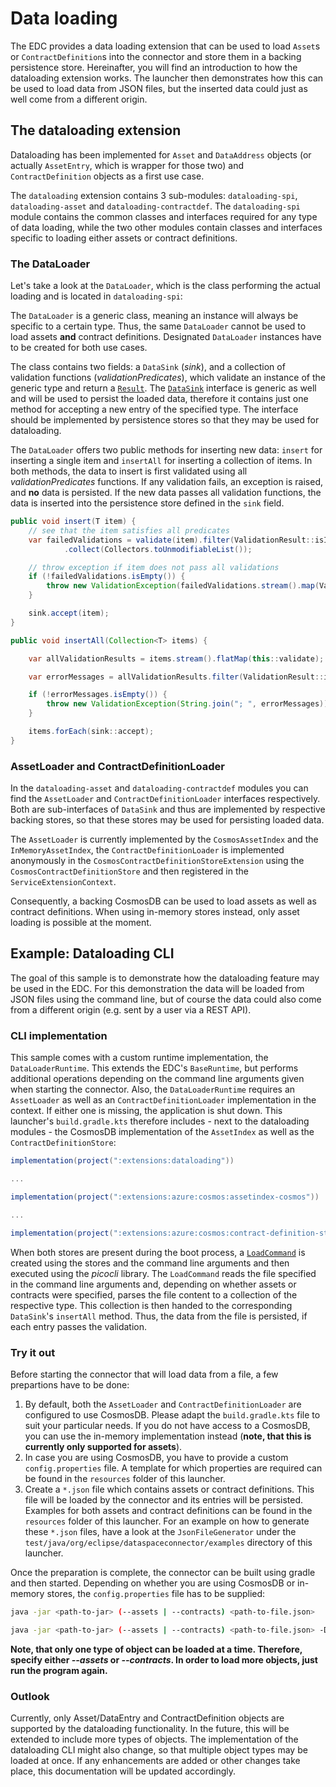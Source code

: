 # Data loading

The EDC provides a data loading extension that can be used to load `Asset`s or `ContractDefinition`s into the connector
and store them in a backing persistence store. Hereinafter, you will find an introduction to how the dataloading
extension works. The launcher then demonstrates how this can be used to load data from JSON files, but the inserted
data could just as well come from a different origin.

## The dataloading extension

Dataloading has been implemented for `Asset` and `DataAddress` objects (or actually `AssetEntry`, which is wrapper for
those two) and `ContractDefinition` objects as a first use case.

The `dataloading` extension contains 3 sub-modules: `dataloading-spi`, `dataloading-asset` and
`dataloading-contractdef`. The `dataloading-spi` module contains the common classes and interfaces required for any
type of data loading, while the two other modules contain classes and interfaces specific to loading either assets
or contract definitions.

### The DataLoader

Let's take a look at the `DataLoader`, which is the class performing the actual loading and is located in
`dataloading-spi`:

The `DataLoader` is a generic class, meaning an instance will always be specific to a certain type. Thus, the same
`DataLoader` cannot be used to load assets __and__ contract definitions. Designated `DataLoader` instances have to
be created for both use cases.

The class contains two fields: a `DataSink` (_sink_), and a collection of validation functions (_validationPredicates_),
which validate an instance of the generic type and return a
[`Result`](../../spi/core-spi/src/main/java/org/eclipse/dataspaceconnector/spi/result/Result.java). The
[`DataSink`](../../extensions/dataloading/dataloading-spi/src/main/java/org/eclipse/dataspaceconnector/dataloading/DataLoader.java)
interface is generic as well and will be used to persist the loaded data, therefore it contains just one method for
accepting a new entry of the specified type. The interface should be implemented by persistence stores so that they
may be used for dataloading.

The `DataLoader` offers two public methods for inserting new data: `insert` for inserting a single item and `insertAll`
for inserting a collection of items. In both methods, the data to insert is first validated using all
_validationPredicates_ functions. If any validation fails, an exception is raised, and __no__ data is persisted.
If the new data passes all validation functions, the data is inserted into the persistence store defined in the 
`sink` field.

```java
public void insert(T item) {
	// see that the item satisfies all predicates
	var failedValidations = validate(item).filter(ValidationResult::isInvalid)
			.collect(Collectors.toUnmodifiableList());

	// throw exception if item does not pass all validations
	if (!failedValidations.isEmpty()) {
		throw new ValidationException(failedValidations.stream().map(ValidationResult::getError).collect(Collectors.joining("; ")));
	}

	sink.accept(item);
}

public void insertAll(Collection<T> items) {

	var allValidationResults = items.stream().flatMap(this::validate);

	var errorMessages = allValidationResults.filter(ValidationResult::isInvalid).map(ValidationResult::getError).collect(Collectors.toList());

	if (!errorMessages.isEmpty()) {
		throw new ValidationException(String.join("; ", errorMessages));
	}

	items.forEach(sink::accept);
}
```

### AssetLoader and ContractDefinitionLoader

In the `dataloading-asset` and `dataloading-contractdef` modules you can find the `AssetLoader` and
`ContractDefinitionLoader` interfaces respectively. Both are sub-interfaces of `DataSink` and thus are implemented
by respective backing stores, so that these stores may be used for persisting loaded data.

The `AssetLoader` is currently implemented by the `CosmosAssetIndex` and the `InMemoryAssetIndex`, the
`ContractDefinitionLoader` is implemented anonymously in the `CosmosContractDefinitionStoreExtension`
using the `CosmosContractDefinitionStore` and then registered in the `ServiceExtensionContext`.

Consequently, a backing CosmosDB can be used to load assets as well as contract definitions. When using in-memory
stores instead, only asset loading is possible at the moment.

## Example: Dataloading CLI

The goal of this sample is to demonstrate how the dataloading feature may be used in the EDC. For this demonstration
the data will be loaded from JSON files using the command line, but of course the data could also come from a different
origin (e.g. sent by a user via a REST API).

### CLI implementation

This sample comes with a custom runtime implementation, the `DataLoaderRuntime`. This extends the EDC's `BaseRuntime`,
but performs additional operations depending on the command line arguments given when starting the connector. Also, the
`DataLoaderRuntime` requires an `AssetLoader` as well as an `ContractDefinitionLoader` implementation in the context.
If either one is missing, the application is shut down. This launcher's `build.gradle.kts` therefore includes - next
to the dataloading modules - the CosmosDB implementation of the `AssetIndex` as well as the `ContractDefinitionStore`:

```gradle
implementation(project(":extensions:dataloading"))

...

implementation(project(":extensions:azure:cosmos:assetindex-cosmos"))

...

implementation(project(":extensions:azure:cosmos:contract-definition-store-cosmos"))
```

When both stores are present during the boot process, a
[`LoadCommand`](./src/main/java/org/eclipse/dataspaceconnector/dataloader/cli/LoadCommand.java) is created using the
stores and the command line arguments and then executed using the _picocli_ library. The `LoadCommand` reads the file
specified in the command line arguments and, depending on whether assets or contracts were specified, parses the file
content to a collection of the respective type. This collection is then handed to the corresponding `DataSink`'s
`insertAll` method. Thus, the data from the file is persisted, if each entry passes the validation.

### Try it out

Before starting the connector that will load data from a file, a few prepartions have to be done:

1. By default, both the `AssetLoader` and `ContractDefinitionLoader` are configured to use CosmosDB. Please adapt
   the `build.gradle.kts` file to suit your particular needs.    If you do not have access to a CosmosDB, you can use
   the in-memory implementation instead (__note, that this is currently only supported for assets__).
2. In case you are using CosmosDB, you have to provide a custom `config.properties` file. A template for which
   properties are required can be found in the `resources` folder of this launcher.
3. Create a `*.json` file which contains assets or contract definitions. This file will be loaded by the connector and
   its entries will be persisted. Examples for both assets and contract definitions can be found in the `resources`
   folder of this launcher. For an example on how to generate these `*.json` files, have a look at the
   `JsonFileGenerator` under the `test/java/org/eclipse/dataspaceconnector/examples` directory of this launcher.

Once the preparation is complete, the connector can be built using gradle and then started. Depending on whether you
are using CosmosDB or in-memory stores, the `config.properties` file has to be supplied:

```bash
java -jar <path-to-jar> (--assets | --contracts) <path-to-file.json> 
```

```bash
java -jar <path-to-jar> (--assets | --contracts) <path-to-file.json> -Dedc.fs.config=/path/to/config.properties
```

__Note, that only one type of object can be loaded at a time. Therefore, specify either _--assets_ or _--contracts_.
In order to load more objects, just run the program again.__

### Outlook

Currently, only Asset/DataEntry and ContractDefinition objects are supported by the dataloading functionality. In the
future, this will be extended to include more types of objects. The implementation of the dataloading CLI might also
change, so that multiple object types may be loaded at once. If any enhancements are added or other changes take place,
this documentation will be updated accordingly.
